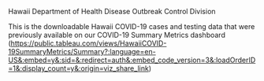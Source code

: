 Hawaii Department of Health
Disease Outbreak Control Division

This is the downloadable Hawaii COVID-19 cases and testing data that were previously available on our COVID-19 Summary Metrics dashboard (https://public.tableau.com/views/HawaiiCOVID-19SummaryMetrics/Summary?:language=en-US&:embed=y&:sid=&:redirect=auth&:embed_code_version=3&:loadOrderID=1&:display_count=y&:origin=viz_share_link)

